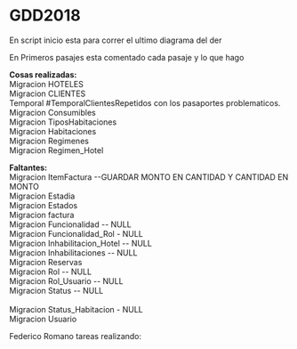 # GDD2018

En script inicio esta para correr el ultimo diagrama del der

En Primeros pasajes esta comentado cada pasaje y lo que hago
<br>

<b>Cosas realizadas:</b>
<br>
Migracion HOTELES
<br>
Migracion CLIENTES
<br>
Temporal #TemporalClientesRepetidos con los pasaportes problematicos.
<br>
Migracion Consumibles
<br>
Migracion TiposHabitaciones
<br>
Migracion Habitaciones
<br>
Migracion Regimenes
<br>
Migracion Regimen_Hotel
<br>

<b>Faltantes:</b>
<br>
Migracion ItemFactura --GUARDAR MONTO EN CANTIDAD Y CANTIDAD EN MONTO
<br>
Migracion Estadia
<br>
Migracion Estados
<br>
Migracion factura
<br>
Migracion Funcionalidad -- NULL
<br>
Migracion Funcionalidad_Rol - NULL
<br>
Migracion Inhabilitacion_Hotel -- NULL
<br>
Migracion Inhabilitaciones -- NULL
<br>
Migracion Reservas
<br>
Migracion Rol -- NULL
<br>
Migracion Rol_Usuario -- NULL
<br>
Migracion Status -- NULL
<br>  
Migracion Status_Habitacion - NULL
<br>
Migracion Usuario
<br>



Federico Romano tareas realizando:

